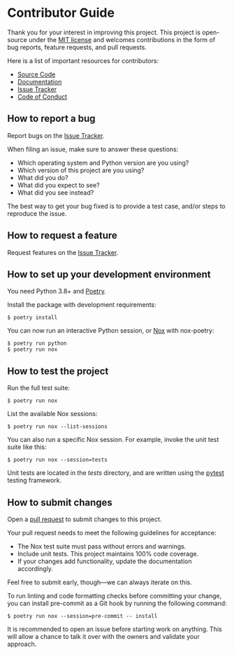 # Contributor Guide

Thank you for your interest in improving this project.
This project is open-source under the [MIT license] and
welcomes contributions in the form of bug reports, feature requests, and pull requests.

Here is a list of important resources for contributors:

- [Source Code]
- [Documentation]
- [Issue Tracker]
- [Code of Conduct]

[mit license]: https://opensource.org/licenses/MIT
[source code]: https://github.com/cjolowicz/nox-poetry
[documentation]: https://nox-poetry.readthedocs.io/
[issue tracker]: https://github.com/cjolowicz/nox-poetry/issues

## How to report a bug

Report bugs on the [Issue Tracker].

When filing an issue, make sure to answer these questions:

- Which operating system and Python version are you using?
- Which version of this project are you using?
- What did you do?
- What did you expect to see?
- What did you see instead?

The best way to get your bug fixed is to provide a test case,
and/or steps to reproduce the issue.

## How to request a feature

Request features on the [Issue Tracker].

## How to set up your development environment

You need Python 3.8+ and [Poetry].

Install the package with development requirements:

```console
$ poetry install
```

You can now run an interactive Python session,
or [Nox] with nox-poetry:

```console
$ poetry run python
$ poetry run nox
```

[poetry]: https://python-poetry.org/
[nox]: https://nox.thea.codes/

## How to test the project

Run the full test suite:

```console
$ poetry run nox
```

List the available Nox sessions:

```console
$ poetry run nox --list-sessions
```

You can also run a specific Nox session.
For example, invoke the unit test suite like this:

```console
$ poetry run nox --session=tests
```

Unit tests are located in the _tests_ directory,
and are written using the [pytest] testing framework.

[pytest]: https://pytest.readthedocs.io/

## How to submit changes

Open a [pull request] to submit changes to this project.

Your pull request needs to meet the following guidelines for acceptance:

- The Nox test suite must pass without errors and warnings.
- Include unit tests. This project maintains 100% code coverage.
- If your changes add functionality, update the documentation accordingly.

Feel free to submit early, though—we can always iterate on this.

To run linting and code formatting checks before committing your change, you can install pre-commit as a Git hook by running the following command:

```console
$ poetry run nox --session=pre-commit -- install
```

It is recommended to open an issue before starting work on anything.
This will allow a chance to talk it over with the owners and validate your approach.

[pull request]: https://github.com/cjolowicz/nox-poetry/pulls

<!-- github-only -->

[code of conduct]: CODE_OF_CONDUCT.md
